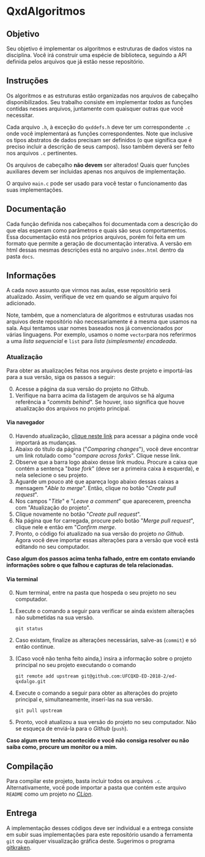 # QxdAlgoritmos

## Objetivo

Seu objetivo é implementar os algoritmos e estruturas de dados vistos na disciplina. Você irá construir uma espécie de biblioteca, seguindo a API definida pelos arquivos que já estão nesse repositório.

## Instruções

Os algoritmos e as estruturas estão organizadas nos arquivos de cabeçalho disponibilizados. Seu trabalho consiste em implementar *todas* as funções contidas nesses arquivos, juntamente com quaisquer outras que você necessitar.

Cada arquivo `.h`, à exceção do `qxddefs.h` deve ter um correspondente `.c` onde você implementará as funções correspondentes. Note que inclusive os tipos abstratos de dados precisam ser definidos (o que significa que é preciso incluir a descrição de seus campos). Isso também deverá ser feito nos arquivos `.c` pertinentes.

Os arquivos de cabeçalho **não devem** ser alterados! Quais quer funções auxiliares devem ser incluidas apenas nos arquivos de implementação.

O arquivo `main.c` pode ser usado para você testar o funcionamento das suas implementações.

## Documentação

Cada função definida nos cabeçalhos foi documentada com a descrição do que elas esperam como parâmetros e quais são seus comportamentos. Essa documentação está nos próprios arquivos, porém foi feita em um formato que permite a geração de documentação interativa. A versão em html dessas mesmas descrições está no arquivo `index.html` dentro da pasta `docs`.

## Informações

A cada novo assunto que virmos nas aulas, esse repositório será atualizado. Assim, verifique de vez em quando se algum arquivo foi adicionado.

Note, também, que a nomenclatura de algoritmos e estruturas usadas nos arquivos deste repositório não necessariamente é a mesma que usamos na sala. Aqui tentamos usar nomes baseados nos já convencionados por várias linguagens. Por exemplo, usamos o nome `vector`para nos referirmos a uma *lista sequencial* e `list` para *lista (simplesmente) encadeada*.

### Atualização
Para obter as atualizações feitas nos arquivos deste projeto e importá-las para a sua versão, siga os passos a seguir:

0. Acesse a página da sua versão do projeto no Github.
0. Verifique na barra acima da listagem de arquivos se há alguma referência a "_commits behind_". Se houver, isso 
  significa que houve atualização dos arquivos no projeto principal.
  
#### Via navegador
0. Havendo atualização, [clique neste link](https://github.com/UFCQXD-ED-2018-2/ed-qxdalgo/compare/master) para 
acessar a página onde você importará as mudanças.
0. Abaixo do título da página ("_Comparing changes_"), você deve encontrar um link rotulado como "_compare across 
forks_". Clique nesse link.
0. Observe que a barra logo abaixo desse link mudou. Procure a caixa que contém a sentença "_base fork_" (deve ser a 
primeira caixa à esquerda), e nela selecione o seu projeto.
0. Aguarde um pouco até que apareça logo abaixo dessas caixas a mensagem "_Able to merge_". Então, clique no botão 
"_Create pull request_".
0. Nos campos "_Title_" e "_Leave a comment_" que aparecerem, preencha com "Atualização do projeto".
0. Clique novamente no botão "_Create pull request_".
0. Na página que for carregada, procure pelo botão "_Merge pull request_", clique nele e então em "_Confirm merge_.
0. Pronto, o código foi atualizado na sua versão do projeto _no Github_. Agora você deve importar essas alterações 
  para a versão que você está editando no seu computador.
  
**Caso algum dos passos acima tenha falhado, entre em contato enviando informações sobre o que falhou e capturas de
tela relacionadas.**
  
#### Via terminal
0. Num terminal, entre na pasta que hospeda o seu projeto no seu computador.
0. Execute o comando a seguir para verificar se ainda existem alterações não submetidas na sua versão.

       git status
0. Caso existam, finalize as alterações necessárias, salve-as (`commit`) e só então continue.
0. (Caso você não tenha feito ainda,) insira a informação sobre o projeto principal no seu projeto executando o comando

       git remote add upstream git@github.com:UFCQXD-ED-2018-2/ed-qxdalgo.git
0. Execute o comando a seguir para obter as alterações do projeto principal e, simultaneamente, inserí-las na sua 
versão.

       git pull upstream
0. Pronto, você atualizou a sua versão do projeto no seu computador. Não se esqueça de enviá-la para o _Github_ (`push`).

**Caso algum erro tenha acontecido e você não consiga resolver ou não saiba como, procure um monitor ou a mim.**

       

## Compilação

Para compilar este projeto, basta incluir todos os arquivos `.c`. Alternativamente, você pode importar a pasta que contém este arquivo `README` como um projeto no [*CLion*](https://www.jetbrains.com/clion).

## Entrega

A implementação desses códigos deve ser individual e a entrega consiste em subir suas implementações para este repositório usando a ferramenta `git` ou qualquer visualização gráfica deste. Sugerimos o programa [gitkraken](https://www.gitkraken.com/).